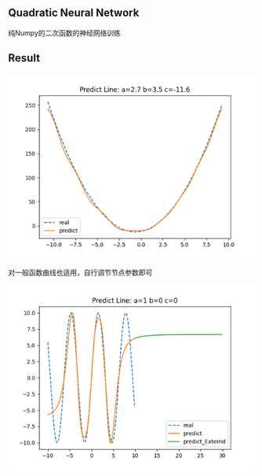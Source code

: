 ## Quadratic Neural Network

纯Numpy的二次函数的神经网络训练

## Result

![Quadratic.png](./Quadratic.png)

对一般函数曲线也适用，自行调节节点参数即可

![Sin.png](./Sin.png)
